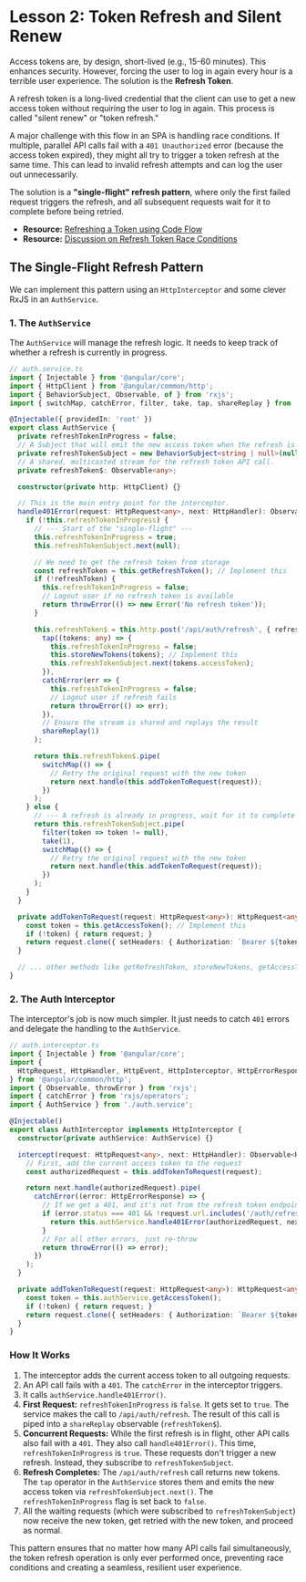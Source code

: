 # Lesson 2: Token Refresh and Silent Renew

Access tokens are, by design, short-lived (e.g., 15-60 minutes). This enhances security. However, forcing the user to log in again every hour is a terrible user experience. The solution is the **Refresh Token**.

A refresh token is a long-lived credential that the client can use to get a new access token without requiring the user to log in again. This process is called "silent renew" or "token refresh."

A major challenge with this flow in an SPA is handling race conditions. If multiple, parallel API calls fail with a `401 Unauthorized` error (because the access token expired), they might all try to trigger a token refresh at the same time. This can lead to invalid refresh attempts and can log the user out unnecessarily.

The solution is a **"single-flight" refresh pattern**, where only the first failed request triggers the refresh, and all subsequent requests wait for it to complete before being retried.

- **Resource:** [Refreshing a Token using Code Flow](https://manfredsteyer.github.io/angular-oauth2-oidc/docs/additional-documentation/token-refresh.html)
- **Resource:** [Discussion on Refresh Token Race Conditions](https://www.reddit.com/r/reactjs/comments/1n94ajl/how_do_you_all_handle_refresh_token_race/)

## The Single-Flight Refresh Pattern

We can implement this pattern using an `HttpInterceptor` and some clever RxJS in an `AuthService`.

### 1. The `AuthService`

The `AuthService` will manage the refresh logic. It needs to keep track of whether a refresh is currently in progress.

```typescript
// auth.service.ts
import { Injectable } from '@angular/core';
import { HttpClient } from '@angular/common/http';
import { BehaviorSubject, Observable, of } from 'rxjs';
import { switchMap, catchError, filter, take, tap, shareReplay } from 'rxjs/operators';

@Injectable({ providedIn: 'root' })
export class AuthService {
  private refreshTokenInProgress = false;
  // A Subject that will emit the new access token when the refresh is complete.
  private refreshTokenSubject = new BehaviorSubject<string | null>(null);
  // A shared, multicasted stream for the refresh token API call.
  private refreshToken$: Observable<any>;

  constructor(private http: HttpClient) {}

  // This is the main entry point for the interceptor.
  handle401Error(request: HttpRequest<any>, next: HttpHandler): Observable<HttpEvent<any>> {
    if (!this.refreshTokenInProgress) {
      // --- Start of the "single-flight" ---
      this.refreshTokenInProgress = true;
      this.refreshTokenSubject.next(null);

      // We need to get the refresh token from storage
      const refreshToken = this.getRefreshToken(); // Implement this
      if (!refreshToken) {
        this.refreshTokenInProgress = false;
        // Logout user if no refresh token is available
        return throwError(() => new Error('No refresh token'));
      }

      this.refreshToken$ = this.http.post('/api/auth/refresh', { refreshToken }).pipe(
        tap((tokens: any) => {
          this.refreshTokenInProgress = false;
          this.storeNewTokens(tokens); // Implement this
          this.refreshTokenSubject.next(tokens.accessToken);
        }),
        catchError(err => {
          this.refreshTokenInProgress = false;
          // Logout user if refresh fails
          return throwError(() => err);
        }),
        // Ensure the stream is shared and replays the result
        shareReplay(1)
      );

      return this.refreshToken$.pipe(
        switchMap(() => {
          // Retry the original request with the new token
          return next.handle(this.addTokenToRequest(request));
        })
      );
    } else {
      // --- A refresh is already in progress, wait for it to complete ---
      return this.refreshTokenSubject.pipe(
        filter(token => token != null),
        take(1),
        switchMap(() => {
          // Retry the original request with the new token
          return next.handle(this.addTokenToRequest(request));
        })
      );
    }
  }

  private addTokenToRequest(request: HttpRequest<any>): HttpRequest<any> {
    const token = this.getAccessToken(); // Implement this
    if (!token) { return request; }
    return request.clone({ setHeaders: { Authorization: `Bearer ${token}` } });
  }

  // ... other methods like getRefreshToken, storeNewTokens, getAccessToken ...
}
```

### 2. The Auth Interceptor

The interceptor's job is now much simpler. It just needs to catch `401` errors and delegate the handling to the `AuthService`.

```typescript
// auth.interceptor.ts
import { Injectable } from '@angular/core';
import {
  HttpRequest, HttpHandler, HttpEvent, HttpInterceptor, HttpErrorResponse
} from '@angular/common/http';
import { Observable, throwError } from 'rxjs';
import { catchError } from 'rxjs/operators';
import { AuthService } from './auth.service';

@Injectable()
export class AuthInterceptor implements HttpInterceptor {
  constructor(private authService: AuthService) {}

  intercept(request: HttpRequest<any>, next: HttpHandler): Observable<HttpEvent<any>> {
    // First, add the current access token to the request
    const authorizedRequest = this.addTokenToRequest(request);

    return next.handle(authorizedRequest).pipe(
      catchError((error: HttpErrorResponse) => {
        // If we get a 401, and it's not from the refresh token endpoint itself
        if (error.status === 401 && !request.url.includes('/auth/refresh')) {
          return this.authService.handle401Error(authorizedRequest, next);
        }
        // For all other errors, just re-throw
        return throwError(() => error);
      })
    );
  }

  private addTokenToRequest(request: HttpRequest<any>): HttpRequest<any> {
    const token = this.authService.getAccessToken();
    if (!token) { return request; }
    return request.clone({ setHeaders: { Authorization: `Bearer ${token}` } });
  }
}
```

### How It Works

1.  The interceptor adds the current access token to all outgoing requests.
2.  An API call fails with a `401`. The `catchError` in the interceptor triggers.
3.  It calls `authService.handle401Error()`.
4.  **First Request:** `refreshTokenInProgress` is `false`. It gets set to `true`. The service makes the call to `/api/auth/refresh`. The result of this call is piped into a `shareReplay` observable (`refreshToken$`).
5.  **Concurrent Requests:** While the first refresh is in flight, other API calls also fail with a `401`. They also call `handle401Error()`. This time, `refreshTokenInProgress` is `true`. These requests don't trigger a new refresh. Instead, they subscribe to `refreshTokenSubject`.
6.  **Refresh Completes:** The `/api/auth/refresh` call returns new tokens. The `tap` operator in the `AuthService` stores them and emits the new access token via `refreshTokenSubject.next()`. The `refreshTokenInProgress` flag is set back to `false`.
7.  All the waiting requests (which were subscribed to `refreshTokenSubject`) now receive the new token, get retried with the new token, and proceed as normal.

This pattern ensures that no matter how many API calls fail simultaneously, the token refresh operation is only ever performed once, preventing race conditions and creating a seamless, resilient user experience.